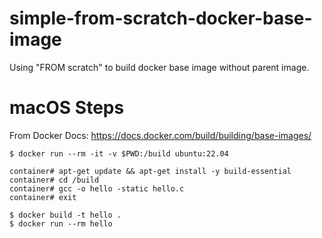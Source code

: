 # simple-from-scratch-docker-base-image
Using "FROM scratch" to build docker base image without parent image.


# macOS Steps

From Docker Docs: https://docs.docker.com/build/building/base-images/

```
$ docker run --rm -it -v $PWD:/build ubuntu:22.04

container# apt-get update && apt-get install -y build-essential
container# cd /build
container# gcc -o hello -static hello.c
container# exit

$ docker build -t hello .
$ docker run --rm hello
```
